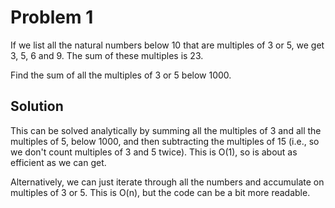 # Problem 1

If we list all the natural numbers below 10 that are multiples of 3 or
5, we get 3, 5, 6 and 9. The sum of these multiples is 23.

Find the sum of all the multiples of 3 or 5 below 1000.

## Solution

This can be solved analytically by summing all the multiples of 3 and
all the multiples of 5, below 1000, and then subtracting the multiples
of 15 (i.e., so we don't count multiples of 3 and 5 twice). This is
O(1), so is about as efficient as we can get.

Alternatively, we can just iterate through all the numbers and
accumulate on multiples of 3 or 5. This is O(n), but the code can be a
bit more readable.
